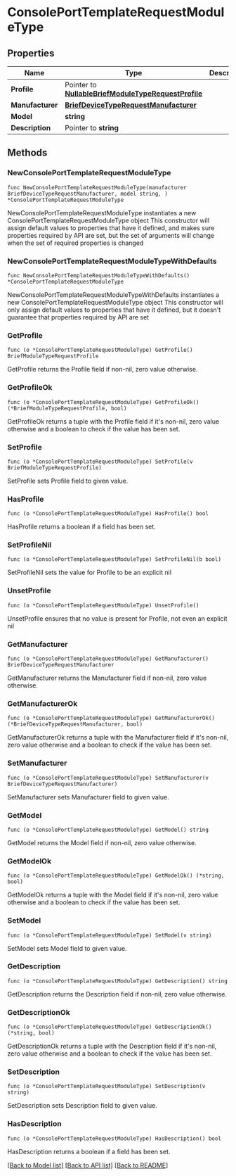 # ConsolePortTemplateRequestModuleType

## Properties

Name | Type | Description | Notes
------------ | ------------- | ------------- | -------------
**Profile** | Pointer to [**NullableBriefModuleTypeRequestProfile**](BriefModuleTypeRequestProfile.md) |  | [optional] 
**Manufacturer** | [**BriefDeviceTypeRequestManufacturer**](BriefDeviceTypeRequestManufacturer.md) |  | 
**Model** | **string** |  | 
**Description** | Pointer to **string** |  | [optional] 

## Methods

### NewConsolePortTemplateRequestModuleType

`func NewConsolePortTemplateRequestModuleType(manufacturer BriefDeviceTypeRequestManufacturer, model string, ) *ConsolePortTemplateRequestModuleType`

NewConsolePortTemplateRequestModuleType instantiates a new ConsolePortTemplateRequestModuleType object
This constructor will assign default values to properties that have it defined,
and makes sure properties required by API are set, but the set of arguments
will change when the set of required properties is changed

### NewConsolePortTemplateRequestModuleTypeWithDefaults

`func NewConsolePortTemplateRequestModuleTypeWithDefaults() *ConsolePortTemplateRequestModuleType`

NewConsolePortTemplateRequestModuleTypeWithDefaults instantiates a new ConsolePortTemplateRequestModuleType object
This constructor will only assign default values to properties that have it defined,
but it doesn't guarantee that properties required by API are set

### GetProfile

`func (o *ConsolePortTemplateRequestModuleType) GetProfile() BriefModuleTypeRequestProfile`

GetProfile returns the Profile field if non-nil, zero value otherwise.

### GetProfileOk

`func (o *ConsolePortTemplateRequestModuleType) GetProfileOk() (*BriefModuleTypeRequestProfile, bool)`

GetProfileOk returns a tuple with the Profile field if it's non-nil, zero value otherwise
and a boolean to check if the value has been set.

### SetProfile

`func (o *ConsolePortTemplateRequestModuleType) SetProfile(v BriefModuleTypeRequestProfile)`

SetProfile sets Profile field to given value.

### HasProfile

`func (o *ConsolePortTemplateRequestModuleType) HasProfile() bool`

HasProfile returns a boolean if a field has been set.

### SetProfileNil

`func (o *ConsolePortTemplateRequestModuleType) SetProfileNil(b bool)`

 SetProfileNil sets the value for Profile to be an explicit nil

### UnsetProfile
`func (o *ConsolePortTemplateRequestModuleType) UnsetProfile()`

UnsetProfile ensures that no value is present for Profile, not even an explicit nil
### GetManufacturer

`func (o *ConsolePortTemplateRequestModuleType) GetManufacturer() BriefDeviceTypeRequestManufacturer`

GetManufacturer returns the Manufacturer field if non-nil, zero value otherwise.

### GetManufacturerOk

`func (o *ConsolePortTemplateRequestModuleType) GetManufacturerOk() (*BriefDeviceTypeRequestManufacturer, bool)`

GetManufacturerOk returns a tuple with the Manufacturer field if it's non-nil, zero value otherwise
and a boolean to check if the value has been set.

### SetManufacturer

`func (o *ConsolePortTemplateRequestModuleType) SetManufacturer(v BriefDeviceTypeRequestManufacturer)`

SetManufacturer sets Manufacturer field to given value.


### GetModel

`func (o *ConsolePortTemplateRequestModuleType) GetModel() string`

GetModel returns the Model field if non-nil, zero value otherwise.

### GetModelOk

`func (o *ConsolePortTemplateRequestModuleType) GetModelOk() (*string, bool)`

GetModelOk returns a tuple with the Model field if it's non-nil, zero value otherwise
and a boolean to check if the value has been set.

### SetModel

`func (o *ConsolePortTemplateRequestModuleType) SetModel(v string)`

SetModel sets Model field to given value.


### GetDescription

`func (o *ConsolePortTemplateRequestModuleType) GetDescription() string`

GetDescription returns the Description field if non-nil, zero value otherwise.

### GetDescriptionOk

`func (o *ConsolePortTemplateRequestModuleType) GetDescriptionOk() (*string, bool)`

GetDescriptionOk returns a tuple with the Description field if it's non-nil, zero value otherwise
and a boolean to check if the value has been set.

### SetDescription

`func (o *ConsolePortTemplateRequestModuleType) SetDescription(v string)`

SetDescription sets Description field to given value.

### HasDescription

`func (o *ConsolePortTemplateRequestModuleType) HasDescription() bool`

HasDescription returns a boolean if a field has been set.


[[Back to Model list]](../README.md#documentation-for-models) [[Back to API list]](../README.md#documentation-for-api-endpoints) [[Back to README]](../README.md)


